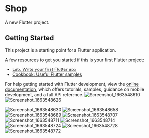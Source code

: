 # Shop 

A new Flutter project.

## Getting Started

This project is a starting point for a Flutter application.

A few resources to get you started if this is your first Flutter project:

- [Lab: Write your first Flutter app](https://docs.flutter.dev/get-started/codelab)
- [Cookbook: Useful Flutter samples](https://docs.flutter.dev/cookbook)

For help getting started with Flutter development, view the
[online documentation](https://docs.flutter.dev/), which offers tutorials,
samples, guidance on mobile development, and a full API reference.
![Screenshot_1663548610](https://user-images.githubusercontent.com/57178026/190935538-2b883f21-772f-4579-b451-78dc22143697.png) ![Screenshot_1663548626](https://user-images.githubusercontent.com/57178026/190935539-2d3d3fb7-00a4-42d0-91bd-ddb32e5e3cfa.png)

![Screenshot_1663548630](https://user-images.githubusercontent.com/57178026/190935541-823561f3-5baf-4e83-9e0e-17dfa904f2fa.png)
![Screenshot_1663548658](https://user-images.githubusercontent.com/57178026/190935547-aab2c497-556a-402c-8de7-1dd0d00fb55a.png)
![Screenshot_1663548689](https://user-images.githubusercontent.com/57178026/190935550-f0cc34f7-9c27-40a1-9076-e5f7a8f16614.png)
![Screenshot_1663548707](https://user-images.githubusercontent.com/57178026/190935552-e1f22f69-a7f9-4ce6-b3ec-1824d9f341c0.png)
![Screenshot_1663548711](https://user-images.githubusercontent.com/57178026/190935553-ae0f2342-0f99-4af4-b457-f9a15dcef9c5.png)
![Screenshot_1663548714](https://user-images.githubusercontent.com/57178026/190935556-e48f50ad-693a-4700-87b5-be2da7d41f30.png)
![Screenshot_1663548724](https://user-images.githubusercontent.com/57178026/190935558-1191afa7-b838-411d-a070-f7437ed9504f.png)
![Screenshot_1663548728](https://user-images.githubusercontent.com/57178026/190935559-1d4b400a-3953-4ca6-bffd-05ed1d727d76.png)
![Screenshot_1663548772](https://user-images.githubusercontent.com/57178026/190935560-d000c53d-df8b-44f8-a25f-123a5e2c635d.png)
